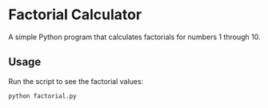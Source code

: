 
# Factorial Calculator

A simple Python program that calculates factorials for numbers 1 through 10.

## Usage

Run the script to see the factorial values:

```python
python factorial.py
